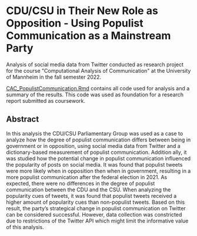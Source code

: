 # CDU/CSU in Their New Role as Opposition - Using Populist Communication as a Mainstream Party
Analysis of social media data from Twitter conducted as research project for the course "Computational Analysis of Communication" at the University of Mannheim in the fall semester 2022.

[CAC_PopulistCommunication.Rmd](CAC_PopulistCommunication.Rmd) contains all code used for analysis and a summary of the results. This code was used as foundation for a research report submitted as coursework. 

## Abstract

In this analysis the CDU/CSU Parliamentary Group was used as a case to analyze how the degree of populist communication differs between being in government or in opposition, using social media data from Twitter and a dictionary-based measurement of populist communication. Addition ally, it was studied how the potential change in populist communication influenced the popularity of posts on social media. It was found that populist tweets were more likely when in opposition then when in government, resulting in a more populist communication after the federal election in 2021. As expected, there were no differences in the degree of populist communication between the CDU and the CSU. When analyzing the popularity cues of tweets, it was found that populist tweets received a higher amount of popularity cues than non-populist tweets. Based on this result, the party’s strategical change in populist communication on Twitter can be considered successful. However, data collection was constricted due to restrictions of the Twitter API which might limit the informative value of this analysis.
